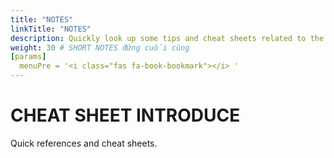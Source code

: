 ```yaml
---
title: "NOTES"
linkTitle: "NOTES"
description: Quickly look up some tips and cheat sheets related to the knowledge.
weight: 30 # SHORT NOTES đứng cuối cùng
[params]
  menuPre = '<i class="fas fa-book-bookmark"></i> '
---
```

# CHEAT SHEET INTRODUCE
Quick references and cheat sheets.
